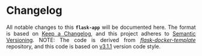 # Changelog

<div align = "justify">

All notable changes to this **`flask-app`** will be documented here. The format is based on [Keep a Changelog](https://keepachangelog.com/en/1.0.0/), and this project adheres to [Semantic Versioning](https://semver.org/spec/v2.0.0.html). NOTE: The code is derived from [_flask-docker-template_](https://github.com/ZenithClown/flask-docker-template) repository, and this code is based on [v3.1.1](https://github.com/ZenithClown/flask-docker-template/releases/tag/v3.1.1) version code style.
